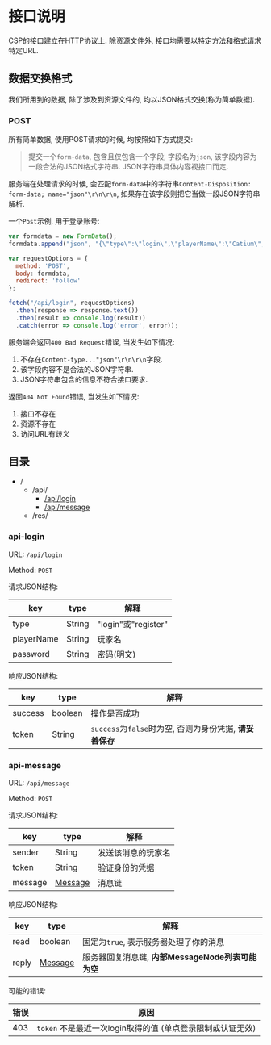 # 接口说明

CSP的接口建立在HTTP协议上. 除资源文件外, 接口均需要以特定方法和格式请求特定URL.

## 数据交换格式

我们所用到的数据, 除了涉及到资源文件的, 均以JSON格式交换(称为简单数据).

### POST

所有简单数据, 使用POST请求的时候, 均按照如下方式提交:

> 提交一个`form-data`, 包含且仅包含一个字段, 字段名为`json`, 该字段内容为一段合法的JSON格式字符串.
> JSON字符串具体内容视接口而定.

服务端在处理请求的时候, 会匹配`form-data`中的字符串`Content-Disposition: form-data; name="json"\r\n\r\n`,
如果存在该字段则把它当做一段JSON字符串解析.

一个`Post`示例, 用于登录账号:

```javascript
var formdata = new FormData();
formdata.append("json", "{\"type\":\"login\",\"playerName\":\"Catium\",\"password\":\"abc\"}");

var requestOptions = {
  method: 'POST',
  body: formdata,
  redirect: 'follow'
};

fetch("/api/login", requestOptions)
  .then(response => response.text())
  .then(result => console.log(result))
  .catch(error => console.log('error', error));
```

服务端会返回`400 Bad Request`错误, 当发生如下情况:

1. 不存在`Content-type..."json"\r\n\r\n`字段.
2. 该字段内容不是合法的JSON字符串.
3. JSON字符串包含的信息不符合接口要求.

返回`404 Not Found`错误, 当发生如下情况:

1. 接口不存在
2. 资源不存在
3. 访问URL有歧义

## 目录

+ /
    + /api/
        + [/api/login](#api-login)
        + [/api/message](#api-message)
    + /res/

### api-login

URL: `/api/login`

Method: `POST`

请求JSON结构:

| key        | type   | 解释                 |
|------------|--------|--------------------|
| type       | String | "login"或"register" |
| playerName | String | 玩家名                |
| password   | String | 密码(明文)             |

响应JSON结构:

| key     | type    | 解释                                       |
|---------|---------|------------------------------------------|
| success | boolean | 操作是否成功                                   |
| token   | String  | `success`为`false`时为空, 否则为身份凭据, **请妥善保存** |

### api-message

URL: `/api/message`

Method: `POST`

请求JSON结构:

| key     | type                                | 解释        |
|---------|-------------------------------------|-----------|
| sender  | String                              | 发送该消息的玩家名 |
| token   | String                              | 验证身份的凭据   |
| message | [Message](DataStructure.md#message) | 消息链       |

响应JSON结构:

| key   | type                                | 解释                                |
|-------|-------------------------------------|-----------------------------------|
| read  | boolean                             | 固定为`true`, 表示服务器处理了你的消息           |
| reply | [Message](DataStructure.md#message) | 服务器回复消息链, **内部MessageNode列表可能为空** |

可能的错误:

| 错误  | 原因                                    |
|-----|---------------------------------------|
| 403 | `token` 不是最近一次login取得的值 (单点登录限制或认证无效) |

